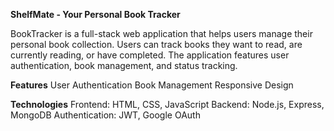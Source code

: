 **ShelfMate - Your Personal Book Tracker**

BookTracker is a full-stack web application that helps users manage their personal book collection. Users can track books they want to read, are currently reading, or have completed. The application features user authentication, book management, and status tracking.

**Features**
User Authentication
Book Management
Responsive Design

**Technologies**
Frontend: HTML, CSS, JavaScript
Backend: Node.js, Express, MongoDB
Authentication: JWT, Google OAuth

